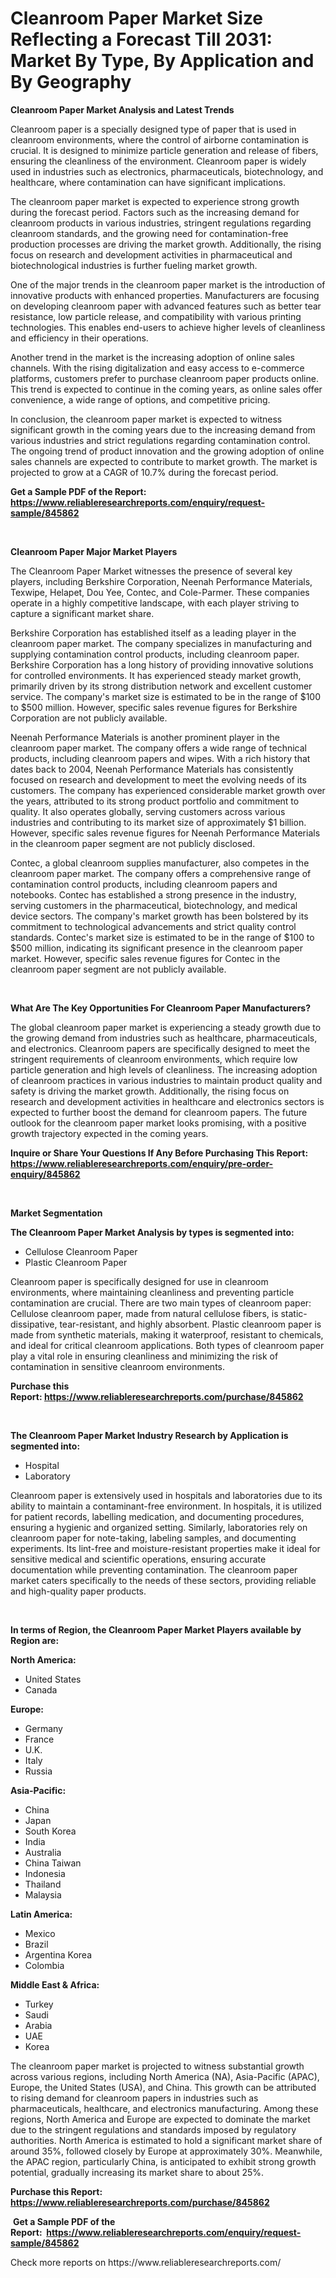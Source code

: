 <p><h1>Cleanroom Paper Market Size Reflecting a Forecast Till 2031: Market By Type, By Application and By Geography</h1></p><p><strong>Cleanroom Paper Market Analysis and Latest Trends</strong></p>
<p><p>Cleanroom paper is a specially designed type of paper that is used in cleanroom environments, where the control of airborne contamination is crucial. It is designed to minimize particle generation and release of fibers, ensuring the cleanliness of the environment. Cleanroom paper is widely used in industries such as electronics, pharmaceuticals, biotechnology, and healthcare, where contamination can have significant implications.</p><p>The cleanroom paper market is expected to experience strong growth during the forecast period. Factors such as the increasing demand for cleanroom products in various industries, stringent regulations regarding cleanroom standards, and the growing need for contamination-free production processes are driving the market growth. Additionally, the rising focus on research and development activities in pharmaceutical and biotechnological industries is further fueling market growth.</p><p>One of the major trends in the cleanroom paper market is the introduction of innovative products with enhanced properties. Manufacturers are focusing on developing cleanroom paper with advanced features such as better tear resistance, low particle release, and compatibility with various printing technologies. This enables end-users to achieve higher levels of cleanliness and efficiency in their operations.</p><p>Another trend in the market is the increasing adoption of online sales channels. With the rising digitalization and easy access to e-commerce platforms, customers prefer to purchase cleanroom paper products online. This trend is expected to continue in the coming years, as online sales offer convenience, a wide range of options, and competitive pricing.</p><p>In conclusion, the cleanroom paper market is expected to witness significant growth in the coming years due to the increasing demand from various industries and strict regulations regarding contamination control. The ongoing trend of product innovation and the growing adoption of online sales channels are expected to contribute to market growth. The market is projected to grow at a CAGR of 10.7% during the forecast period.</p></p>
<p><strong>Get a Sample PDF of the Report:&nbsp; <a href="https://www.reliableresearchreports.com/enquiry/request-sample/845862">https://www.reliableresearchreports.com/enquiry/request-sample/845862</a></strong></p>
<p>&nbsp;</p>
<p><strong>Cleanroom Paper Major Market Players</strong></p>
<p><p>The Cleanroom Paper Market witnesses the presence of several key players, including Berkshire Corporation, Neenah Performance Materials, Texwipe, Helapet, Dou Yee, Contec, and Cole-Parmer. These companies operate in a highly competitive landscape, with each player striving to capture a significant market share.</p><p>Berkshire Corporation has established itself as a leading player in the cleanroom paper market. The company specializes in manufacturing and supplying contamination control products, including cleanroom paper. Berkshire Corporation has a long history of providing innovative solutions for controlled environments. It has experienced steady market growth, primarily driven by its strong distribution network and excellent customer service. The company's market size is estimated to be in the range of $100 to $500 million. However, specific sales revenue figures for Berkshire Corporation are not publicly available.</p><p>Neenah Performance Materials is another prominent player in the cleanroom paper market. The company offers a wide range of technical products, including cleanroom papers and wipes. With a rich history that dates back to 2004, Neenah Performance Materials has consistently focused on research and development to meet the evolving needs of its customers. The company has experienced considerable market growth over the years, attributed to its strong product portfolio and commitment to quality. It also operates globally, serving customers across various industries and contributing to its market size of approximately $1 billion. However, specific sales revenue figures for Neenah Performance Materials in the cleanroom paper segment are not publicly disclosed.</p><p>Contec, a global cleanroom supplies manufacturer, also competes in the cleanroom paper market. The company offers a comprehensive range of contamination control products, including cleanroom papers and notebooks. Contec has established a strong presence in the industry, serving customers in the pharmaceutical, biotechnology, and medical device sectors. The company's market growth has been bolstered by its commitment to technological advancements and strict quality control standards. Contec's market size is estimated to be in the range of $100 to $500 million, indicating its significant presence in the cleanroom paper market. However, specific sales revenue figures for Contec in the cleanroom paper segment are not publicly available.</p></p>
<p>&nbsp;</p>
<p><strong>What Are The Key Opportunities For Cleanroom Paper Manufacturers?</strong></p>
<p><p>The global cleanroom paper market is experiencing a steady growth due to the growing demand from industries such as healthcare, pharmaceuticals, and electronics. Cleanroom papers are specifically designed to meet the stringent requirements of cleanroom environments, which require low particle generation and high levels of cleanliness. The increasing adoption of cleanroom practices in various industries to maintain product quality and safety is driving the market growth. Additionally, the rising focus on research and development activities in healthcare and electronics sectors is expected to further boost the demand for cleanroom papers. The future outlook for the cleanroom paper market looks promising, with a positive growth trajectory expected in the coming years.</p></p>
<p><strong>Inquire or Share Your Questions If Any Before Purchasing This Report: <a href="https://www.reliableresearchreports.com/enquiry/pre-order-enquiry/845862">https://www.reliableresearchreports.com/enquiry/pre-order-enquiry/845862</a></strong></p>
<p>&nbsp;</p>
<p><strong>Market Segmentation</strong></p>
<p><strong>The Cleanroom Paper Market Analysis by types is segmented into:</strong></p>
<p><ul><li>Cellulose Cleanroom Paper</li><li>Plastic Cleanroom Paper</li></ul></p>
<p><p>Cleanroom paper is specifically designed for use in cleanroom environments, where maintaining cleanliness and preventing particle contamination are crucial. There are two main types of cleanroom paper: Cellulose cleanroom paper, made from natural cellulose fibers, is static-dissipative, tear-resistant, and highly absorbent. Plastic cleanroom paper is made from synthetic materials, making it waterproof, resistant to chemicals, and ideal for critical cleanroom applications. Both types of cleanroom paper play a vital role in ensuring cleanliness and minimizing the risk of contamination in sensitive cleanroom environments.</p></p>
<p><strong>Purchase this Report:&nbsp;<a href="https://www.reliableresearchreports.com/purchase/845862">https://www.reliableresearchreports.com/purchase/845862</a></strong></p>
<p>&nbsp;</p>
<p><strong>The Cleanroom Paper Market Industry Research by Application is segmented into:</strong></p>
<p><ul><li>Hospital</li><li>Laboratory</li></ul></p>
<p><p>Cleanroom paper is extensively used in hospitals and laboratories due to its ability to maintain a contaminant-free environment. In hospitals, it is utilized for patient records, labelling medication, and documenting procedures, ensuring a hygienic and organized setting. Similarly, laboratories rely on cleanroom paper for note-taking, labeling samples, and documenting experiments. Its lint-free and moisture-resistant properties make it ideal for sensitive medical and scientific operations, ensuring accurate documentation while preventing contamination. The cleanroom paper market caters specifically to the needs of these sectors, providing reliable and high-quality paper products.</p></p>
<p>&nbsp;</p>
<p><strong>In terms of Region, the Cleanroom Paper Market Players available by Region are:</strong></p>
<p>
    <p> <strong> North America: </strong>
        <ul>
            <li>United States</li>
            <li>Canada</li>
        </ul>
        </p> 
    <p> <strong> Europe: </strong>
        <ul>
            <li>Germany</li>
            <li>France</li>
            <li>U.K.</li>
            <li>Italy</li>
            <li>Russia</li>
        </ul>
        </p> 
    <p> <strong> Asia-Pacific: </strong>
        <ul>
            <li>China</li>
            <li>Japan</li>
            <li>South Korea</li>
            <li>India</li>
            <li>Australia</li>
            <li>China Taiwan</li>
            <li>Indonesia</li>
            <li>Thailand</li>
            <li>Malaysia</li>
        </ul>
        </p> 
    <p> <strong> Latin America: </strong>
        <ul>
            <li>Mexico</li>
            <li>Brazil</li>
            <li>Argentina Korea</li>
            <li>Colombia</li>
        </ul>
        </p> 
    <p> <strong> Middle East & Africa: </strong>
        <ul>
            <li>Turkey</li>
            <li>Saudi</li>
            <li>Arabia</li>
            <li>UAE</li>
            <li>Korea</li>
        </ul>
    </p>
    </p>
<p><p>The cleanroom paper market is projected to witness substantial growth across various regions, including North America (NA), Asia-Pacific (APAC), Europe, the United States (USA), and China. This growth can be attributed to rising demand for cleanroom papers in industries such as pharmaceuticals, healthcare, and electronics manufacturing. Among these regions, North America and Europe are expected to dominate the market due to the stringent regulations and standards imposed by regulatory authorities. North America is estimated to hold a significant market share of around 35%, followed closely by Europe at approximately 30%. Meanwhile, the APAC region, particularly China, is anticipated to exhibit strong growth potential, gradually increasing its market share to about 25%.</p></p>
<p><strong>Purchase this Report: <a href="https://www.reliableresearchreports.com/purchase/845862">https://www.reliableresearchreports.com/purchase/845862</a></strong></p>
<p>&nbsp;<strong>Get a Sample PDF of the Report:&nbsp;&nbsp;<a href="https://www.reliableresearchreports.com/enquiry/request-sample/845862">https://www.reliableresearchreports.com/enquiry/request-sample/845862</a></strong></p>
<p><strong></strong></p>
<p>Check more reports on https://www.reliableresearchreports.com/</p>